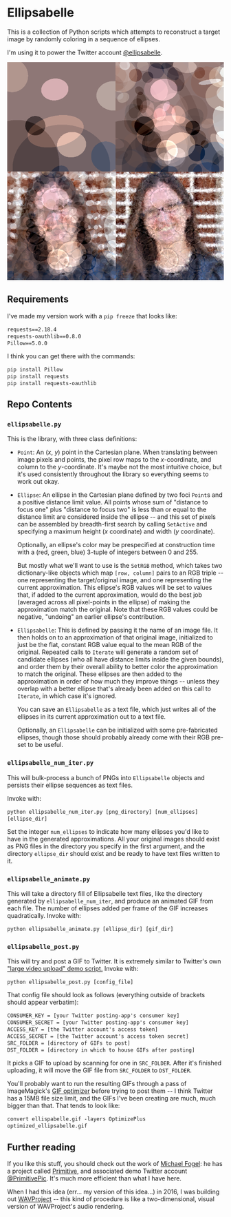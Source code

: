# Ellipsabelle

This is a collection of Python scripts which attempts to reconstruct a target
image by randomly coloring in a sequence of ellipses.

I'm using it to power the Twitter account
[@ellipsabelle](https://twitter.com/ellipsabelle).

![Iterations of Ellipsabelle with 10, 100, 1000, and 6800 ellipses](ellipsabelle_demo.png)

## Requirements

I've made my version work with a `pip freeze` that looks like:

```
requests==2.18.4
requests-oauthlib==0.8.0
Pillow==5.0.0
```

I think you can get there with the commands:

```
pip install Pillow
pip install requests
pip install requests-oauthlib
```


## Repo Contents

### `ellipsabelle.py`

This is the library, with three class definitions:

* `Point`: An (*x*, *y*) point in the Cartesian plane.  When translating
  between image pixels and points, the pixel row maps to the *x*-coordinate,
  and column to the *y*-coordinate.  It's maybe not the most intuitive choice,
  but it's used consistently throughout the library so everything seems to work
  out okay.

* `Ellipse`: An ellipse in the Cartesian plane defined by two foci `Point`s and
  a positive distance limit value.  All points whose sum of "distance to focus
  one" plus "distance to focus two" is less than or equal to the distance limit
  are considered inside the ellipse -- and this set of pixels can be assembled
  by breadth-first search by calling `SetActive` and specifying a maximum height
  (*x* coordinate) and width (*y* coordinate).

  Optionally, an ellipse's color may be prespecified at construction time with a (red, green, blue) 3-tuple of integers between 0 and 255.

  But mostly what we'll want to use is the `SetRGB` method, which takes two
  dictionary-like objects which map `[row, column]` pairs to an RGB triple --
  one representing the target/original image, and one representing the current
  approximation.  This ellipse's RGB values will be set to values that, if added
  to the current approximation, would do the best job (averaged across all
  pixel-points in the ellipse) of making the approximation match the original.
  Note that these RGB values could be negative, "undoing" an earlier ellipse's
  contribution.

* `Ellipsabelle`: This is defined by passing it the name of an image file.
  It then holds on to an approximation of that original image, initialized to
  just be the flat, constant RGB value equal to the mean RGB of the original.
  Repeated calls to `Iterate` will generate a random set of candidate ellipses
  (who all have distance limits inside the given bounds), and order them by
  their overall ability to better color the approximation to match the original.
  These ellipses are then added to the approximation in order of how much
  they improve things -- unless they overlap with a better ellipse that's
  already been added on this call to `Iterate`, in which case it's ignored.

  You can save an `Ellipsabelle` as a text file, which just writes all of the
  ellipses in its current approximation out to a text file.

  Optionally, an `Ellipsabelle` can be initialized with some pre-fabricated
  ellipses, though those should probably already come with their RGB pre-set to
  be useful.

### `ellipsabelle_num_iter.py`

This will bulk-process a bunch of PNGs into `Ellipsabelle` objects and persists
their ellipse sequences as text files.

Invoke with:

```
python ellipsabelle_num_iter.py [png_directory] [num_ellipses] [ellipse_dir]
```

Set the integer `num_ellipses` to indicate how many ellipses you'd like to have
in the generated approximations.  All your original images should exist as
PNG files in the directory you specify in the first argument, and the directory
`ellipse_dir` should exist and be ready to have text files written to it.

### `ellipsabelle_animate.py`

This will take a directory fill of Ellipsabelle text files, like the directory
generated by `ellipsabelle_num_iter`, and produce an animated GIF from each
file.  The number of ellipses added per frame of the GIF increases
quadratically.  Invoke with:

```
python ellipsabelle_animate.py [ellipse_dir] [gif_dir]
```

### `ellipsabelle_post.py`

This will try and post a GIF to Twitter.  It is extremely similar to Twitter's
own
["large video upload" demo script.](https://github.com/twitterdev/large-video-upload-python)
Invoke with:

```
python ellipsabelle_post.py [config_file]
```

That config file should look as follows (everything outside of brackets should
appear verbatim):

```
CONSUMER_KEY = [your Twitter posting-app's consumer key]
CONSUMER_SECRET = [your Twitter posting-app's consumer key]
ACCESS_KEY = [the Twitter account's access token]
ACCESS_SECRET = [the Twitter account's access token secret]
SRC_FOLDER = [directory of GIFs to post]
DST_FOLDER = [directory in which to house GIFs after posting]
```

It picks a GIF to upload by scanning for one in `SRC_FOLDER`.
After it's finished uploading, it will move the GIF file from `SRC_FOLDER`
to `DST_FOLDER`.

You'll probably want to run the resulting GIFs through a pass of ImageMagick's
[GIF optimizer](http://www.imagemagick.org/Usage/anim_opt/) before trying to
post them -- I think Twitter has a 15MB file size limit, and the GIFs I've been creating are much, much bigger than that.
That tends to look like:

```
convert ellispabelle.gif -layers OptimizePlus optimized_ellipsabelle.gif
```

## Further reading

If you like this stuff, you should check out the work of
[Michael Fogel](https://twitter.com/FogleBird): he has a project called
[Primitive](https://primitive.lol/), and associated demo Twitter account
[@PrimitivePic](https://twitter.com/PrimitivePic).  It's much more efficient
than what I have here.

When I had this idea (err... my version of this idea...) in 2016, I was building
out [WAVProject](https://github.com/bgawalt/wav_project) -- this kind of
procedure is like a two-dimensional, visual version of WAVProject's audio
rendering.
